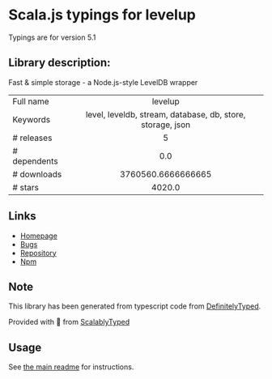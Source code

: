 
# Scala.js typings for levelup

Typings are for version 5.1

## Library description:
Fast & simple storage - a Node.js-style LevelDB wrapper

|                    |                 |
| ------------------ | :-------------: |
| Full name          | levelup |
| Keywords           | level, leveldb, stream, database, db, store, storage, json |
| # releases         | 5 |
| # dependents       | 0.0 |
| # downloads        | 3760560.6666666665 |
| # stars            | 4020.0 |

## Links
- [Homepage](https://github.com/Level/levelup)
- [Bugs](https://github.com/Level/levelup/issues)
- [Repository](https://github.com/Level/levelup)
- [Npm](https://www.npmjs.com/package/levelup)
    


## Note
This library has been generated from typescript code from [DefinitelyTyped](https://definitelytyped.org).

Provided with :purple_heart: from [ScalablyTyped](https://github.com/oyvindberg/ScalablyTyped)

## Usage
See [the main readme](../../readme.md) for instructions.


